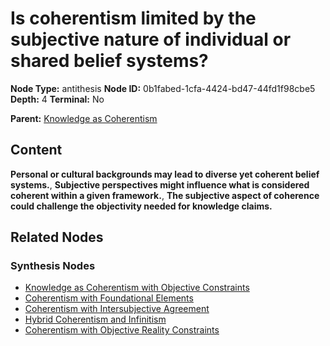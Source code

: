 # Is coherentism limited by the subjective nature of individual or shared belief systems?

**Node Type:** antithesis
**Node ID:** 0b1fabed-1cfa-4424-bd47-44fd1f98cbe5
**Depth:** 4
**Terminal:** No

**Parent:** [Knowledge as Coherentism](knowledge-as-coherentism-synthesis-3e22a6fc-751c-493f-aaa7-ce6483db5c76.md)

## Content

**Personal or cultural backgrounds may lead to diverse yet coherent belief systems.**, **Subjective perspectives might influence what is considered coherent within a given framework.**, **The subjective aspect of coherence could challenge the objectivity needed for knowledge claims.**

## Related Nodes

### Synthesis Nodes

- [Knowledge as Coherentism with Objective Constraints](knowledge-as-coherentism-with-objective-constraints-synthesis-71179de0-a3f5-4d5d-87fd-7194c8b58c0f.md)
- [Coherentism with Foundational Elements](coherentism-with-foundational-elements-synthesis-cbb9da2b-1a0c-49a2-a202-2c3d3cac1874.md)
- [Coherentism with Intersubjective Agreement](coherentism-with-intersubjective-agreement-synthesis-602a3559-8600-41a8-85e3-0d15ce81b6b3.md)
- [Hybrid Coherentism and Infinitism](hybrid-coherentism-and-infinitism-synthesis-0cffc5ad-df1b-45a3-adfa-164688ae1d2e.md)
- [Coherentism with Objective Reality Constraints](coherentism-with-objective-reality-constraints-synthesis-88902fe7-da37-4717-bb93-bb95fe393bc9.md)
